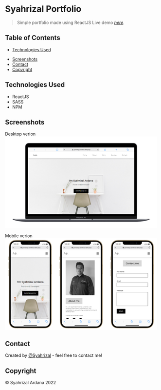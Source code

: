 # Syahrizal Portfolio

> Simple portfolio made using ReactJS
> Live demo [_here_](https://gombeng-portfolio.netlify.app/). <!-- If you have the project hosted somewhere, include the link here. -->

## Table of Contents

<!-- - [General Info](#general-information) -->

- [Technologies Used](#technologies-used)
<!-- - [Features](#features) -->
- [Screenshots](#screenshots)
  <!-- - [Setup](#setup) -->
  <!-- - [Usage](#usage) -->
  <!-- - [Project Status](#project-status) -->
  <!-- - [Room for Improvement](#room-for-improvement) -->
  <!-- - [Acknowledgements](#acknowledgements) -->
- [Contact](#contact)
- [Copyright](#copyright)

<!-- ## General Information

- Provide general information about your project here.
- What problem does it (intend to) solve?
- What is the purpose of your project?
- Why did you undertake it? -->
<!-- You don't have to answer all the questions - just the ones relevant to your project. -->

## Technologies Used

- ReactJS
- SASS
- NPM

<!-- ## Features
List the ready features here:
- Awesome feature 1
- Awesome feature 2
- Awesome feature 3 -->

## Screenshots

Desktop verion
![Example screenshot](./img/portfolio-desktop.png)

Mobile verion
![Example screenshot](./img/portfolio-mobile.png)

<!-- If you have screenshots you'd like to share, include them here. -->

<!-- ## Setup
What are the project requirements/dependencies? Where are they listed? A requirements.txt or a Pipfile.lock file perhaps? Where is it located?

Proceed to describe how to install / setup one's local environment / get started with the project. -->

<!-- ## Usage
How does one go about using it?
Provide various use cases and code examples here.

`write-your-code-here` -->

<!-- ## Project Status
Project is: _in progress_ / _complete_ / _no longer being worked on_. If you are no longer working on it, provide reasons why. -->

<!-- ## Room for Improvement
Include areas you believe need improvement / could be improved. Also add TODOs for future development.

Room for improvement:
- Improvement to be done 1
- Improvement to be done 2

To do:
- Feature to be added 1
- Feature to be added 2 -->

<!-- ## Acknowledgements
Give credit here.
- This project was inspired by...
- This project was based on [this tutorial](https://www.example.com).
- Many thanks to... -->

## Contact

Created by [@Syahrizal](https://gombeng-portfolio.netlify.app/) - feel free to contact me!

## Copyright

&copy; Syahrizal Ardana 2022

<!-- You don't have to include all sections - just the one's relevant to your project -->
